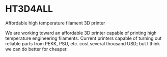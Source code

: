 # HT3D4ALL
Affordable high temperature filament 3D printer

We are working toward an affordable 3D printer capable of printing high temperature engineering filaments.  Current printers capable of turning out reliable parts from PEKK, PSU, etc. cost several thousand USD; but I think we can do better for cheaper.
